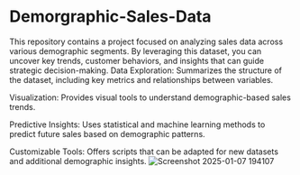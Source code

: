 # Demorgraphic-Sales-Data
This repository contains a project focused on analyzing sales data across various demographic segments. By leveraging this dataset, you can uncover key trends, customer behaviors, and insights that can guide strategic decision-making.
Data Exploration: Summarizes the structure of the dataset, including key metrics and relationships between variables.

Visualization: Provides visual tools to understand demographic-based sales trends.

Predictive Insights: Uses statistical and machine learning methods to predict future sales based on demographic patterns.

Customizable Tools: Offers scripts that can be adapted for new datasets and additional demographic insights.
![Screenshot 2025-01-07 194107](https://github.com/user-attachments/assets/897fb17a-954a-4303-9540-cacfa6ab4823)
